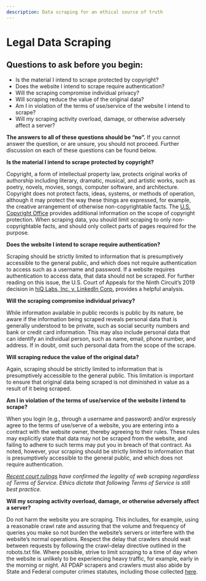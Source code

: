 ```yaml
---
description: Data scraping for an ethical source of truth
---
```


# Legal Data Scraping

## Questions to ask before you begin:

* Is the material I intend to scrape protected by copyright?
* Does the website I intend to scrape require authentication?
* Will the scraping compromise individual privacy?
* Will scraping reduce the value of the original data?
* Am I in violation of the terms of use/service of the website I intend to scrape?
* Will my scraping activity overload, damage, or otherwise adversely affect a server?

**The answers to all of these questions should be “no”.** If you cannot answer the question, or are unsure, you should not proceed. Further discussion on each of these questions can be found below.

**Is the material I intend to scrape protected by copyright?**

Copyright, a form of intellectual property law, protects original works of authorship including literary, dramatic, musical, and artistic works, such as poetry, novels, movies, songs, computer software, and architecture. Copyright does not protect facts, ideas, systems, or methods of operation, although it may protect the way these things are expressed, for example, the creative arrangement of otherwise non-copyrightable facts. The [U.S. Copyright Office](https://www.copyright.gov/help/faq/faq-protect.html) provides additional information on the scope of copyright protection. When scraping data, you should limit scraping to only non-copyrightable facts, and should only collect parts of pages required for the purpose.

**Does the website I intend to scrape require authentication?**

Scraping should be strictly limited to information that is presumptively accessible to the general public, and which does not require authentication to access such as a username and password. If a website requires authentication to access data, that data should not be scraped. For further reading on this issue, the U.S. Court of Appeals for the Ninth Circuit’s 2019 decision in [hiQ Labs, Inc. v. LinkedIn Corp.](https://law.justia.com/cases/federal/appellate-courts/ca9/17-16783/17-16783-2019-09-09.html) provides a helpful analysis.

**Will the scraping compromise individual privacy?**

While information available in public records is public by its nature, be aware if the information being scraped reveals personal data that is generally understood to be private, such as social security numbers and bank or credit card information. This may also include personal data that can identify an individual person, such as name, email, phone number, and address. If in doubt, omit such personal data from the scope of the scrape.

**Will scraping reduce the value of the original data?**

Again, scraping should be strictly limited to information that is presumptively accessible to the general public. This limitation is important to ensure that original data being scraped is not diminished in value as a result of it being scraped.

**Am I in violation of the terms of use/service of the website I intend to scrape?**

When you login (e.g., through a username and password) and/or expressly agree to the terms of use/serve of a website, you are entering into a contract with the website owner, thereby agreeing to their rules. These rules may explicitly state that data may not be scraped from the website, and failing to adhere to such terms may put you in breach of that contract. As noted, however, your scraping should be strictly limited to information that is presumptively accessible to the general public, and which does not require authentication.

[_Recent court rulings_](https://www.eff.org/deeplinks/2022/04/scraping-public-websites-still-isnt-crime-court-appeals-declares) _have confirmed the legality of web scraping regardless of Terms of Service. Ethics dictate that following Terms of Service is still best practice._

**Will my scraping activity overload, damage, or otherwise adversely affect a server?**

Do not harm the website you are scraping. This includes, for example, using a reasonable crawl rate and assuring that the volume and frequency of queries you make so not burden the website’s servers or interfere with the website’s normal operations. Respect the delay that crawlers should wait between requests by following the crawl-delay directive outlined in the robots.txt file. Where possible, strive to limit scraping to a time of day when the website is unlikely to be experiencing heavy traffic, for example, early in the morning or night. All PDAP scrapers and crawlers must also abide by State and Federal computer crimes statutes, including those collected [here](state-computer-crimes-laws.md).
